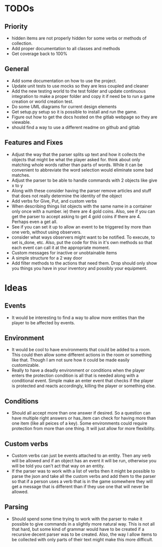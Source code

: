 TODOs
=====

Priority
--------

* hidden items are not properly hidden for some verbs or methods of collection.
* Add proper documentation to all classes and methods
* Get coverage back to 100%

General
-------

* Add some documentation on how to use the project.
* Update unit tests to use mocks so they are less coupled and cleaner
* Add the new testing world to the test folder and update continuous integration to make a proper folder and copy it if need be to run a game creation or world creation test.
* Do some UML diagrams for current design elements
* Get setup.py setup so it is possible to install and run the game.
* Figure out how to get the docs hosted on the gitlab webpage so they are viewable.
* should find a way to use a different readme on github and gitlab

Features and Fixes
------------------

* Adjust the way that the parser splits up text and how it collects the objects that might be what the player asked for. think about only matching whole words rather than parts of words. While it can be convenient to abbreviate the word selection would eliminate some bad matches.
* Adjust the parser to be able to handle commands with 2 objects like give x to y
* Along with these consider having the parser remove articles and stuff that does not really determine the identity of the object
* Add verbs for Give, Put, and custom verbs
* When describing things list objects with the same name in a container only once with a number. ie) there are 4 gold coins. Also, see if you can get the parser to accept asking to get 4 gold coins if there are 4. Perhaps even a get all.
* See if you can set it up to allow an event to be triggered by more than one verb, without using observers.
* consider what ways observers might want to be notified. To execute, to set is_done, etc. Also, put the code for this in it's own methods so that each event can call it at the appropriate moment.
* Custom messages for inactive or unobtainable items
* A simple structure for a 2 way door
* Add filter methods to the actions that need them. Drop should only show you things you have in your inventory and possibly your equipment.

Ideas
=====

Events
------
* It would be interesting to find a way to allow more entities than the player to be affected by events.

Environment
-----------
* It would be cool to have environments that could be added to a room. This could then allow some different actions in the room or something like that. Though I am not sure how it could be made easily customizable.
* Really to have a deadly environment or conditions when the player enters the protection condition is all that is needed along with a conditional event. Simple make an enter event that checks if the player is protected and reacts accordingly, killing the player or something else.

Conditions
----------
* Should all accept more than one answer if desired. So a question can have multiple right answers or has_item can check for having more than one item (like all peices of a key). Some environments could require protection from more than one thing. It will just allow for more flexibility.

Custom verbs
------------
* Custom verbs can just be events attached to an entity. Then any verb will be allowed and if an object has an event it will be run, otherwise you will be told you can't act that way on an entity.
* If the parser was to work with a list of verbs then it might be possible to parse the json and take all the custom verbs and add them to the parser so that if a person uses a verb that is in the game somewhere they will get a message that is different than if they use one that will never be allowed.

Parsing
-------
* Should spend some time trying to work with the parser to make it possible to give commands in a slightly more natural way. This is not all that hard, but some kind of grammar would have to be created if a recursive decent parser was to be created. Also, the way I allow items to be collected with only parts of their text might make this more difficult.
